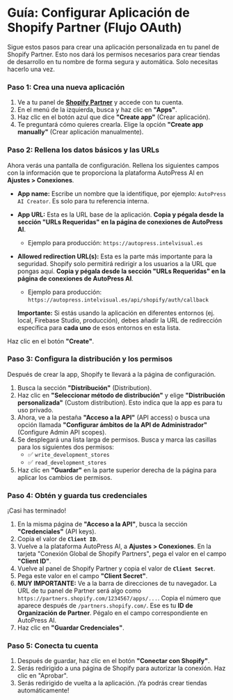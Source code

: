 
# Guía: Configurar Aplicación de Shopify Partner (Flujo OAuth)

Sigue estos pasos para crear una aplicación personalizada en tu panel de Shopify Partner. Esto nos dará los permisos necesarios para crear tiendas de desarrollo en tu nombre de forma segura y automática. Solo necesitas hacerlo una vez.

### Paso 1: Crea una nueva aplicación

1.  Ve a tu panel de **[Shopify Partner](https://partners.shopify.com)** y accede con tu cuenta.
2.  En el menú de la izquierda, busca y haz clic en **"Apps"**.
3.  Haz clic en el botón azul que dice **"Create app"** (Crear aplicación).
4.  Te preguntará cómo quieres crearla. Elige la opción **"Create app manually"** (Crear aplicación manualmente).

### Paso 2: Rellena los datos básicos y las URLs

Ahora verás una pantalla de configuración. Rellena los siguientes campos con la información que te proporciona la plataforma AutoPress AI en **Ajustes > Conexiones**.

*   **App name:** Escribe un nombre que la identifique, por ejemplo: `AutoPress AI Creator`. Es solo para tu referencia interna.

*   **App URL:** Esta es la URL base de la aplicación. **Copia y pégala desde la sección "URLs Requeridas" en la página de conexiones de AutoPress AI**.
    *   Ejemplo para producción: `https://autopress.intelvisual.es`

*   **Allowed redirection URL(s):** Esta es la parte más importante para la seguridad. Shopify solo permitirá redirigir a los usuarios a la URL que pongas aquí. **Copia y pégala desde la sección "URLs Requeridas" en la página de conexiones de AutoPress AI**.
    *   Ejemplo para producción: `https://autopress.intelvisual.es/api/shopify/auth/callback`

    **Importante:** Si estás usando la aplicación en diferentes entornos (ej. local, Firebase Studio, producción), debes añadir la URL de redirección específica para **cada uno** de esos entornos en esta lista.

Haz clic en el botón **"Create"**.

### Paso 3: Configura la distribución y los permisos

Después de crear la app, Shopify te llevará a la página de configuración.

1.  Busca la sección **"Distribución"** (Distribution).
2.  Haz clic en **"Seleccionar método de distribución"** y elige **"Distribución personalizada"** (Custom distribution). Esto indica que la app es para tu uso privado.
3.  Ahora, ve a la pestaña **"Acceso a la API"** (API access) o busca una opción llamada **"Configurar ámbitos de la API de Administrador"** (Configure Admin API scopes).
4.  Se desplegará una lista larga de permisos. Busca y marca las casillas para los siguientes dos permisos:
    *   ✅ `write_development_stores`
    *   ✅ `read_development_stores`
5.  Haz clic en **"Guardar"** en la parte superior derecha de la página para aplicar los cambios de permisos.

### Paso 4: Obtén y guarda tus credenciales

¡Casi has terminado!

1.  En la misma página de **"Acceso a la API"**, busca la sección **"Credenciales"** (API keys).
2.  Copia el valor de **`Client ID`**.
3.  Vuelve a la plataforma AutoPress AI, a **Ajustes > Conexiones**. En la tarjeta "Conexión Global de Shopify Partners", pega el valor en el campo **"Client ID"**.
4.  Vuelve al panel de Shopify Partner y copia el valor de **`Client Secret`**.
5.  Pega este valor en el campo **"Client Secret"**.
6.  **MUY IMPORTANTE:** Ve a la barra de direcciones de tu navegador. La URL de tu panel de Partner será algo como `https://partners.shopify.com/1234567/apps/...`. Copia el número que aparece después de `/partners.shopify.com/`. Ese es tu **ID de Organización de Partner**. Pégalo en el campo correspondiente en AutoPress AI.
7.  Haz clic en **"Guardar Credenciales"**.

### Paso 5: Conecta tu cuenta

1. Después de guardar, haz clic en el botón **"Conectar con Shopify"**.
2. Serás redirigido a una página de Shopify para autorizar la conexión. Haz clic en "Aprobar".
3. Serás redirigido de vuelta a la aplicación. ¡Ya podrás crear tiendas automáticamente!
